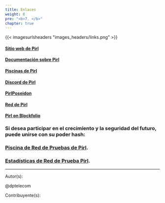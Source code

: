 ```yaml
---
title: Enlaces
weight: 8
pre: "<b>7. </b>"
chapter: true
---
```


{{< imagesurlsheaders "images_headers/links.png"  >}}



#### [Sitio web de Pirl](https://pirl.io/en/ "PirlWebsite")

#### [Documentación sobre Pirl](https://docs.pirl.io/en/ "PirlDocs")

#### [Piscinas de Pirl](https://pirl.io/en/pools/ "PirlPools")

#### [Discord de Pirl](https://discord.gg/QYYkVRz "PirlDiscord")

#### [PirlPoseidon](https://poseidon.pirl.io/explorer/ "PirlPoseidon")

#### [Red de Pirl](http://stats.pirl.io "PirlNetwork")


#### [Pirl on Blockfolio](https://blockfolio.com "Pirl on Blockfolio")


### Si desea participar en el crecimiento y la seguridad del futuro, puede unirse con su poder hash:


### [Piscina de Red de Pruebas de Pirl](http://testnetpool.pirl.io/#/ "PirlTestNetwork Pool").


### [Estadísticas de Red de Prueba Pirl](http://devstats.pirl.io/ "PirlTestNetwork Stats").



---
Autor(s):

@dptelecom

Contribuyente(s):
